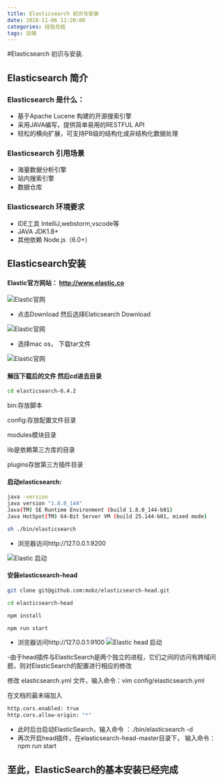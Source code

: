 ```yaml
---
title: Elasticsearch 初识与安装
date: 2018-11-06 11:20:00
categories: 经验总结
tags: 后端
---
```


#Elasticsearch 初识与安装.

## Elasticsearch 简介

### Elasticsearch 是什么：
- 基于Apache Lucene 构建的开源搜索引擎
- 采用JAVA编写，提供简单易用的RESTFUL API
- 轻松的横向扩展，可支持PB级的结构化或非结构化数据处理

### Elasticsearch 引用场景
- 海量数据分析引擎
- 站内搜索引擎
- 数据仓库

### Elasticsearch 环境要求
- IDE工具  IntelliJ,webstorm,vscode等
- JAVA JDK1.8+
- 其他依赖  Node.js（6.0+）

## Elasticsearch安装

####  Elastic官方网站： http://www.elastic.co
![Elastic官网](https://wurh.github.io/images/blogs/20181106/site.jpeg)

- 点击Download  然后选择Elaticsearch  Download

![Elastic官网](https://wurh.github.io/images/blogs/20181106/download.png?1)

- 选择mac os， 下载tar文件

![Elastic官网](https://wurh.github.io/images/blogs/20181106/download-2.png)

#### 解压下载后的文件 然后cd进去目录

``` bash
cd elasticsearch-6.4.2
```

bin:存放脚本 

config:存放配置文件目录 

modules模块目录

lib是依赖第三方库的目录

plugins存放第三方插件目录


#### 启动elasticsearch:

``` bash
java -version
java version "1.8.0_144"
Java(TM) SE Runtime Environment (build 1.8.0_144-b01)
Java HotSpot(TM) 64-Bit Server VM (build 25.144-b01, mixed mode)

sh ./bin/elasticsearch
```

- 浏览器访问http://127.0.0.1:9200

![Elastic 启动](https://wurh.github.io/images/blogs/20181106/9200-success.png)

#### 安装elasticsearch-head

``` bash
git clone git@github.com:mobz/elasticsearch-head.git

cd elasticsearch-head

npm install 

npm run start

```

- 浏览器访问http://127.0.0.1:9100
![Elastic head 启动](https://wurh.github.io/images/blogs/20181106/9100-head.png)

-由于head插件与ElasticSearch是两个独立的进程，它们之间的访问有跨域问题，则对ElasticSearch的配置进行相应的修改

修改 elasticsearch.yml 文件，输入命令：vim config/elasticsearch.yml

在文档的最末端加入

``` bash
http.cors.enabled: true
http.cors.allow-origin: "*"

```

- 此时后台启动ElasticSearch，输入命令 ：./bin/elasticsearch -d
- 再次开启head插件，在elasticsearch-head-master目录下， 输入命令： npm run start

## 至此，ElasticSearch的基本安装已经完成